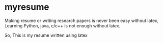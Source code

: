 # myresume


Making resume or writing research papers is never been easy without latex, Learning Python, java, c/c++ is not enough without latex.

So, This is my resume written using latex
